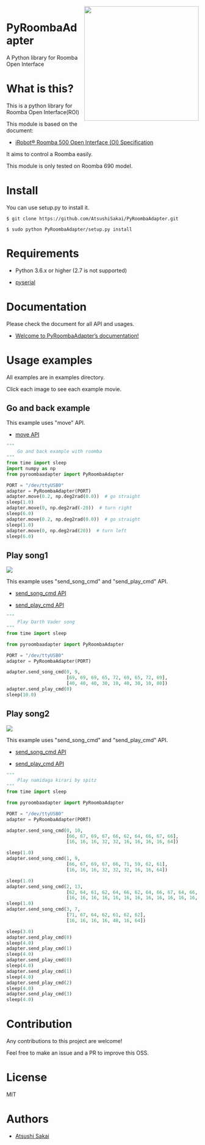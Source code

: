 <img src="https://github.com/AtsushiSakai/PyRoombaAdapter/raw/master/docs/icon.png?raw=true" align="right" width="300"/>

# PyRoombaAdapter

A Python library for Roomba Open Interface

# What is this?

This is a python library for Roomba Open Interface(ROI)

This module is based on the document:

- [iRobot® Roomba 500 Open Interface (OI) Specification](https://www.irobot.lv/uploaded_files/File/iRobot_Roomba_500_Open_Interface_Spec.pdf)

It aims to control a Roomba easily.

This module is only tested on Roomba 690 model. 

# Install

You can use setup.py to install it.

    $ git clone https://github.com/AtsushiSakai/PyRoombaAdapter.git

    $ sudo python PyRoombaAdapter/setup.py install

# Requirements

- Python 3.6.x or higher (2.7 is not supported)

- [pyserial](https://pythonhosted.org/pyserial/)

# Documentation

Please check the document for all API and usages.

- [Welcome to PyRoombaAdapter’s documentation\!](https://atsushisakai.github.io/PyRoombaAdapter/)

# Usage examples

All examples are in examples directory.

Click each image to see each example movie.

## Go and back example

This example uses "move" API.

- [move API](https://atsushisakai.github.io/PyRoombaAdapter/API.html#pyroombaadapter.PyRoombaAdapter.move)

```python
"""
    Go and back example with roomba
"""
from time import sleep
import numpy as np
from pyroombaadapter import PyRoombaAdapter

PORT = "/dev/ttyUSB0"
adapter = PyRoombaAdapter(PORT)
adapter.move(0.2, np.deg2rad(0.0))  # go straight
sleep(1.0)
adapter.move(0, np.deg2rad(-20))  # turn right
sleep(6.0)
adapter.move(0.2, np.deg2rad(0.0))  # go straight
sleep(1.0)
adapter.move(0, np.deg2rad(20))  # turn left
sleep(6.0)
```

## Play song1 

[![](https://img.youtube.com/vi/0XqpQq7PQ8I/0.jpg)](https://www.youtube.com/watch?v=0XqpQq7PQ8I)

This example uses "send_song_cmd" and "send_play_cmd" API.

- [send_song_cmd API](https://atsushisakai.github.io/PyRoombaAdapter/API.html#pyroombaadapter.PyRoombaAdapter.send_song_cmd)

- [send_play_cmd API](https://atsushisakai.github.io/PyRoombaAdapter/API.html#pyroombaadapter.PyRoombaAdapter.send_play_cmd)

```python
"""
    Play Darth Vader song
"""
from time import sleep

from pyroombaadapter import PyRoombaAdapter

PORT = "/dev/ttyUSB0"
adapter = PyRoombaAdapter(PORT)

adapter.send_song_cmd(0, 9,
                      [69, 69, 69, 65, 72, 69, 65, 72, 69],
                      [40, 40, 40, 30, 10, 40, 30, 10, 80])
adapter.send_play_cmd(0)
sleep(10.0)
```

## Play song2 

[![](https://img.youtube.com/vi/nYstniMkJo0/0.jpg)](https://www.youtube.com/watch?v=nYstniMkJo0)

This example uses "send_song_cmd" and "send_play_cmd" API.

- [send_song_cmd API](https://atsushisakai.github.io/PyRoombaAdapter/API.html#pyroombaadapter.PyRoombaAdapter.send_song_cmd)

- [send_play_cmd API](https://atsushisakai.github.io/PyRoombaAdapter/API.html#pyroombaadapter.PyRoombaAdapter.send_play_cmd)

```python
"""
    Play namidaga kirari by spitz
"""
from time import sleep

from pyroombaadapter import PyRoombaAdapter

PORT = "/dev/ttyUSB0"
adapter = PyRoombaAdapter(PORT)

adapter.send_song_cmd(0, 10,
                      [66, 67, 69, 67, 66, 62, 64, 66, 67, 66],
                      [16, 16, 16, 32, 32, 16, 16, 16, 16, 64])

sleep(1.0)
adapter.send_song_cmd(1, 9,
                      [66, 67, 69, 67, 66, 71, 59, 62, 61],
                      [16, 16, 16, 32, 32, 32, 16, 16, 64])

sleep(1.0)
adapter.send_song_cmd(2, 13,
                      [62, 64, 61, 62, 64, 66, 62, 64, 66, 67, 64, 66, 71],
                      [16, 16, 16, 16, 16, 16, 16, 16, 16, 16, 16, 16, 16])
sleep(1.0)
adapter.send_song_cmd(3, 7,
                      [71, 67, 64, 62, 61, 62, 62],
                      [16, 16, 16, 16, 48, 16, 64])

sleep(3.0)
adapter.send_play_cmd(0)
sleep(4.0)
adapter.send_play_cmd(1)
sleep(4.0)
adapter.send_play_cmd(0)
sleep(4.0)
adapter.send_play_cmd(1)
sleep(4.0)
adapter.send_play_cmd(2)
sleep(4.0)
adapter.send_play_cmd(3)
sleep(4.0)
```

# Contribution

Any contributions to this project are welcome!

Feel free to make an issue and a PR to improve this OSS.

# License

MIT

# Authors

- [Atsushi Sakai](https://github.com/AtsushiSakai/)


